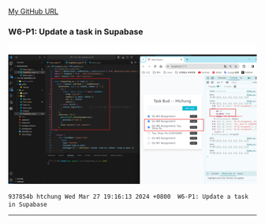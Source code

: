 [My GitHub URL](https://github.com/Alex718296/1122-WP2-2N_69)

### W6-P1: Update a task in Supabase

![](w06-P1.png)

```
937854b htchung Wed Mar 27 19:16:13 2024 +0800  W6-P1: Update a task in Supabase
```

---
